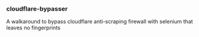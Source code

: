### cloudflare-bypasser ###

A walkaround to bypass cloudflare anti-scraping firewall with selenium that leaves no fingerprints
